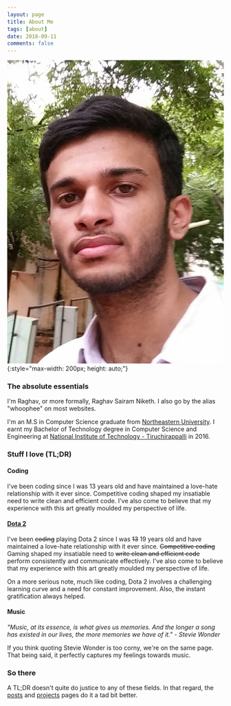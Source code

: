 ```yaml
---
layout: page
title: About Me
tags: [about]
date: 2018-09-11
comments: false
---
```


![Profile image](/assets/img/profile_thumb.jpg){:style="max-width: 200px; height: auto;"}

### The absolute essentials
I'm Raghav, or more formally, Raghav Sairam Niketh. I also go by the alias "whoophee" on most websites.

I'm an M.S in Computer Science graduate from [Northeastern University](https://www.ccis.northeastern.edu/). I earnt my Bachelor of Technology degree in Computer Science and Engineering at [National Institute of Technology - Tiruchirappalli](https://www.nitt.edu/) in 2016.

### Stuff I love (TL;DR)
#### Coding
I've been coding since I was 13 years old and have maintained a love-hate relationship with it ever since. Competitive coding shaped my insatiable need to write clean and efficient code. I've also come to believe that my experience with this art greatly moulded my perspective of life.

#### [Dota 2](http://www.dota2.com/play/)
I've been <del>coding</del> playing Dota 2 since I was <del>13</del> 19 years old and have maintained a love-hate relationship with it ever since. <del> Competitive coding</del> Gaming shaped my insatiable need to <del>write clean and efficient code</del> perform consistently and communicate effectively. I've also come to believe that my experience with this art greatly moulded my perspective of life.

On a more serious note, much like coding, Dota 2 involves a challenging learning curve and a need for constant improvement. Also, the instant gratification always helped.

#### Music
*"Music, at its essence, is what gives us memories. And the longer a song has existed in our lives, the more memories we have of it." - Stevie Wonder*

If you think quoting Stevie Wonder is too corny, we're on the same page. That being said, it perfectly captures my feelings towards music.

### So there
A TL;DR doesn't quite do justice to any of these fields. In that regard, the [posts](/posts) and [projects](/projects) pages do it a tad bit better.
